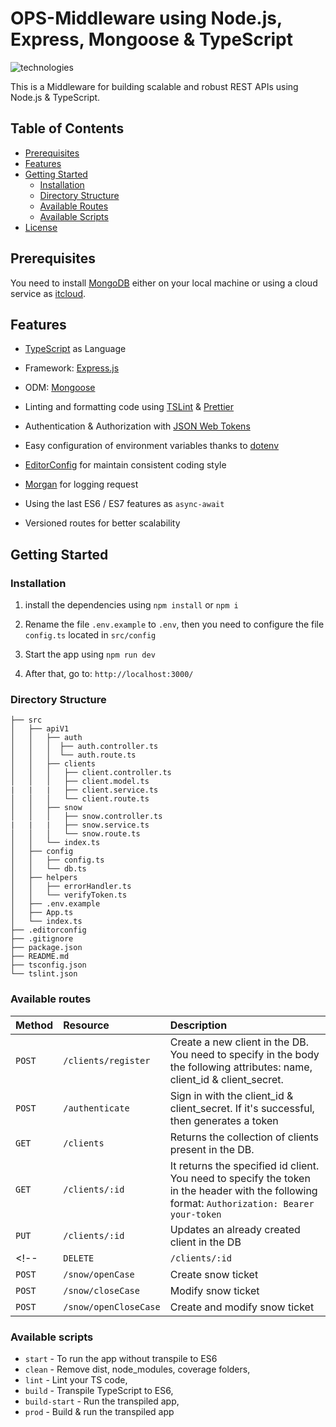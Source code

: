 # OPS-Middleware using Node.js, Express, Mongoose & TypeScript

![technologies](https://user-images.githubusercontent.com/43285317/45602339-ae69a100-b9d9-11e8-919b-a41b1c2fa66e.png)

This is a Middleware for building scalable and robust REST APIs using Node.js & TypeScript.

## Table of Contents

- [Prerequisites](#prerequisites)
- [Features](#features)
- [Getting Started](#getting-started)
  - [Installation](#installation)
  - [Directory Structure](#directory-structure)
  - [Available Routes](#available-routes)
  - [Available Scripts](#available-scripts)
- [License](#license)

## Prerequisites

You need to install [MongoDB](https://docs.mongodb.com/manual/administration/install-community/) either on your local machine or using a cloud service as [itcloud](https://itcloud.corp.adobe.com/).

## Features

- [TypeScript](https://www.typescriptlang.org/) as Language

- Framework: [Express.js](https://expressjs.com/)

- ODM: [Mongoose](https://mongoosejs.com/)

- Linting and formatting code using [TSLint](https://palantir.github.io/tslint/) & [Prettier](https://prettier.io/)

- Authentication & Authorization with [JSON Web Tokens](https://jwt.io/)

- Easy configuration of environment variables thanks to [dotenv](https://github.com/motdotla/dotenv)

- [EditorConfig](https://editorconfig.org/)
  for maintain consistent coding style

- [Morgan](https://github.com/expressjs/morgan)
  for logging request

- Using the last ES6 / ES7 features as `async-await`

- Versioned routes for better scalability

## Getting Started

### Installation

1. install the dependencies using `npm install` or `npm i`

2. Rename the file `.env.example` to `.env`, then you need to configure the file `config.ts` located in `src/config`

3. Start the app using `npm run dev`

4. After that, go to: `http://localhost:3000/`

### Directory Structure

```
├── src
│   ├── apiV1
│   │   ├── auth
│   │   │  ├── auth.controller.ts
│   │   │  └── auth.route.ts
│   │   ├── clients
│   │   │   ├── client.controller.ts
│   │   │   ├── client.model.ts
|   |   |   ├── client.service.ts
│   │   │   └── client.route.ts
│   │   ├── snow
│   │   │   ├── snow.controller.ts
|   |   |   ├── snow.service.ts
│   │   │   └── snow.route.ts
│   │   └── index.ts
│   ├── config
│   │   ├── config.ts
│   │   └── db.ts
│   ├── helpers
│   │   ├── errorHandler.ts
│   │   └── verifyToken.ts
│   ├── .env.example
│   ├── App.ts
│   └── index.ts
├── .editorconfig
├── .gitignore
├── package.json
├── README.md
├── tsconfig.json
└── tslint.json
```

### Available routes

| Method   | Resource             | Description                                                                                                                                   |
| :------- | :------------------- | :------------------------------------------------------------------------------------------------------------------------------------------   |
| `POST`   | `/clients/register`  | Create a new client in the DB. You need to specify in the body the following attributes: name, client_id & client_secret.                     |
| `POST`   | `/authenticate`      | Sign in with the client_id & client_secret. If it's successful, then generates a token                                                        |
| `GET`    | `/clients`           | Returns the collection of clients present in the DB.                                                                                          |
| `GET`    | `/clients/:id`       | It returns the specified id client. You need to specify the token in the header with the following format: `Authorization: Bearer your-token` |
| `PUT`    | `/clients/:id`       | Updates an already created client in the DB                                                                                                   |
<!-- | `DELETE` | `/clients/:id`       | Deletes a client from the DB                                                                                                                  | -->
| `POST`    | `/snow/openCase`     | Create snow ticket                                                                                                                            |
| `POST`    | `/snow/closeCase`    | Modify snow ticket                                                                                                                            |
| `POST` | `/snow/openCloseCase`| Create and modify snow ticket                                                                                                                 |

### Available scripts

- `start` - To run the app without transpile to ES6
- `clean` - Remove dist, node_modules, coverage folders,
- `lint` - Lint your TS code,
- `build` - Transpile TypeScript to ES6,
- `build-start` - Run the transpiled app,
- `prod` - Build & run the transpiled app
